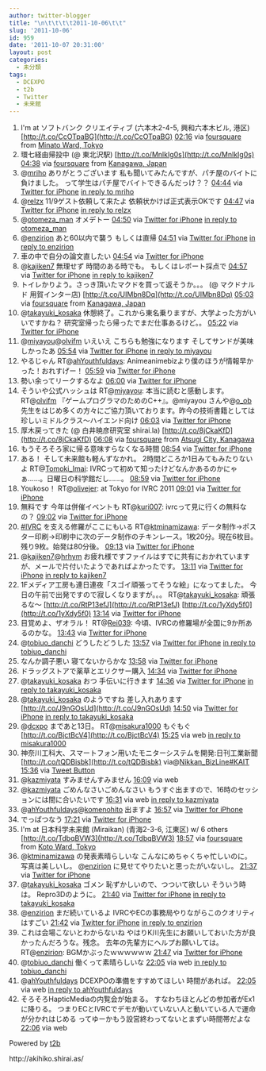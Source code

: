```yaml
---
author: twitter-blogger
title: "\n\t\t\t\t2011-10-06\t\t"
slug: '2011-10-06'
id: 959
date: '2011-10-07 20:31:00'
layout: post
categories:
  - 未分類
tags:
  - DCEXPO
  - t2b
  - Twitter
  - 未来館
---
```


<div xmlns:georss="http://www.georss.org/georss">

1.  <span><span>I'm at ソフトバンク クリエイティブ (六本木2-4-5, 興和六本木ビル, 港区) [http://t.co/CcOTpaBG](http://t.co/CcOTpaBG)</span> <span>[<span>02:16</span>](http://twitter.com/o_ob/status/121936964890017792) <span>via [foursquare](http://foursquare.com)</span> from [Minato Ward, Tokyo<span></span>](http://maps.google.com/maps?q=35.66587368,139.73669529)</span></span>
2.  <span><span>環七経由帰投中 (@ 東北沢駅) [http://t.co/MnlkIg0s](http://t.co/MnlkIg0s)</span> <span>[<span>04:38</span>](http://twitter.com/o_ob/status/121972638070484992) <span>via [foursquare](http://foursquare.com)</span> from [Kanagawa, Japan<span></span>](http://maps.google.com/maps?q=35.6654267,139.672809)</span></span>
3.  <span><span>@[mriho](http://twitter.com/mriho "mriho") ありがとうございます 私も聞いてみたんですが、パチ屋のバイトに負けました。 って学生はパチ屋でバイトできるんだっけ？？</span> <span>[<span>04:44</span>](http://twitter.com/o_ob/status/121974055606824960) <span>via [Twitter for iPhone](http://twitter.com/#!/download/iphone)</span> [in reply to mriho](http://twitter.com/mriho/status/121968663405404162)</span></span>
4.  <span><span>@[relzx](http://twitter.com/relzx "relzx") 11/9ゲスト依頼して来たよ 依頼状かけば正式表示OKです</span> <span>[<span>04:47</span>](http://twitter.com/o_ob/status/121974882614517760) <span>via [Twitter for iPhone](http://twitter.com/#!/download/iphone)</span> [in reply to relzx](http://twitter.com/relzx/status/121971887558492160)</span></span>
5.  <span><span>@[otomeza_man](http://twitter.com/otomeza_man "otomeza_man") オメデトー</span> <span>[<span>04:50</span>](http://twitter.com/o_ob/status/121975696129138690) <span>via [Twitter for iPhone](http://twitter.com/#!/download/iphone)</span> [in reply to otomeza_man](http://twitter.com/otomeza_man/status/121923524741967872)</span></span>
6.  <span><span>@[enzirion](http://twitter.com/enzirion "enzirion") あと60以内で襲う もしくは直帰</span> <span>[<span>04:51</span>](http://twitter.com/o_ob/status/121975976581283840) <span>via [Twitter for iPhone](http://twitter.com/#!/download/iphone)</span> [in reply to enzirion](http://twitter.com/enzirion/status/121897689679007745)</span></span>
7.  <span><span>車の中で自分の論文直したい</span> <span>[<span>04:54</span>](http://twitter.com/o_ob/status/121976589377478658) <span>via [Twitter for iPhone](http://twitter.com/#!/download/iphone)</span></span></span>
8.  <span><span>@[kajiken7](http://twitter.com/kajiken7 "kajiken7") 無理せず 時間のある時でも。 もしくはレポート採点で</span> <span>[<span>04:57</span>](http://twitter.com/o_ob/status/121977480146980864) <span>via [Twitter for iPhone](http://twitter.com/#!/download/iphone)</span> [in reply to kajiken7](http://twitter.com/kajiken7/status/121976260837646336)</span></span>
9.  <span><span>トイレかりよう。さっき頂いたマクドを買って返そうか。。。 (@ マクドナルド 用賀インター店) [http://t.co/UIMbn8Dq](http://t.co/UIMbn8Dq)</span> <span>[<span>05:03</span>](http://twitter.com/o_ob/status/121978828892540928) <span>via [foursquare](http://foursquare.com)</span> from [Kanagawa, Japan<span></span>](http://maps.google.com/maps?q=35.62701943,139.62595224)</span></span>
10.  <span><span>@[takayuki_kosaka](http://twitter.com/takayuki_kosaka "takayuki_kosaka") 休憩終了。これから東名乗りますが、大学よった方がいいですかね？ 研究室帰ったら帰ったでまだ仕事あるけど。。</span> <span>[<span>05:22</span>](http://twitter.com/o_ob/status/121983624248705024) <span>via [Twitter for iPhone](http://twitter.com/#!/download/iphone)</span></span></span>
11.  <span><span>@[miyayou](http://twitter.com/miyayou "miyayou")@[olvifm](http://twitter.com/olvifm "olvifm") いえいえ こちらも勉強になります そしてサンドが美味しかったあ</span> <span>[<span>05:54</span>](http://twitter.com/o_ob/status/121991648166150144) <span>via [Twitter for iPhone](http://twitter.com/#!/download/iphone)</span> [in reply to miyayou](http://twitter.com/miyayou/status/121990115559084032)</span></span>
12.  <span><span>やるじゃん RT@[ahYouthfuldays](http://twitter.com/ahYouthfuldays "ahYouthfuldays"): Animeanimebizより僕のほうが情報早かった！おれすげー！</span> <span>[<span>05:59</span>](http://twitter.com/o_ob/status/121992980386152448) <span>via [Twitter for iPhone](http://twitter.com/#!/download/iphone)</span></span></span>
13.  <span><span>勢い余ってリークするなよ</span> <span>[<span>06:00</span>](http://twitter.com/o_ob/status/121993157327077376) <span>via [Twitter for iPhone](http://twitter.com/#!/download/iphone)</span></span></span>
14.  <span><span>そういや公式ハッシュは RT@[miyayou](http://twitter.com/miyayou "miyayou"): 本当に読むと感動します。RT@[olvifm](http://twitter.com/olvifm "olvifm") 『ゲームプログラマのためのC++』。@miyayou さんや@[o_ob](http://twitter.com/o_ob "o_ob") 先生をはじめ多くの方々にご協力頂いております。昨今の技術書籍としては珍しいミドルクラス～ハイエンド向け</span> <span>[<span>06:03</span>](http://twitter.com/o_ob/status/121993941657726976) <span>via [Twitter for iPhone](http://twitter.com/#!/download/iphone)</span></span></span>
15.  <span><span>厚木戻ってきた (@ 白井暁彦研究室 shirai.la) [http://t.co/8jCkaKfD](http://t.co/8jCkaKfD)</span> <span>[<span>06:08</span>](http://twitter.com/o_ob/status/121995170509111296) <span>via [foursquare](http://foursquare.com)</span> from [Atsugi City, Kanagawa<span></span>](http://maps.google.com/maps?q=35.486212,139.341633)</span></span>
16.  <span><span>もうそろそろ家に帰る意味すらなくなる時間</span> <span>[<span>08:54</span>](http://twitter.com/o_ob/status/122036994846105600) <span>via [Twitter for iPhone](http://twitter.com/#!/download/iphone)</span></span></span>
17.  <span><span>ある！ そして未来館も軽んずなかれ。 2時間どころか1日みてもみたりないよ RT@[Tomoki_Imai](http://twitter.com/Tomoki_Imai "Tomoki_Imai"): IVRCって初めて知ったけどなんかあるのかにゃぁ……。日曜日の科学館だし……。</span> <span>[<span>08:59</span>](http://twitter.com/o_ob/status/122038278231826432) <span>via [Twitter for iPhone](http://twitter.com/#!/download/iphone)</span></span></span>
18.  <span><span>Youkoso！ RT@[olivejer](http://twitter.com/olivejer "olivejer"): at Tokyo for IVRC 2011</span> <span>[<span>09:01</span>](http://twitter.com/o_ob/status/122038756021772288) <span>via [Twitter for iPhone](http://twitter.com/#!/download/iphone)</span></span></span>
19.  <span><span>無料です 今年は併催イベントも RT@[kuri007](http://twitter.com/kuri007 "kuri007"): ivrcって見に行くの無料なの？</span> <span>[<span>09:02</span>](http://twitter.com/o_ob/status/122039043696504834) <span>via [Twitter for iPhone](http://twitter.com/#!/download/iphone)</span></span></span>
20.  <span><span>[#IVRC](http://twitter.com/search?q=%23IVRC "#IVRC") を支える修羅がここにもいる RT@[ktminamizawa](http://twitter.com/ktminamizawa "ktminamizawa"): データ制作→ポスター印刷→印刷中に次のデータ制作のチキンレース。1枚20分。現在6枚目。残り9枚。始発は80分後。</span> <span>[<span>09:13</span>](http://twitter.com/o_ob/status/122041737832169472) <span>via [Twitter for iPhone](http://twitter.com/#!/download/iphone)</span></span></span>
21.  <span><span>@[kajiken7](http://twitter.com/kajiken7 "kajiken7")@[hrhym](http://twitter.com/hrhym "hrhym") お疲れ様ですファイルはすでに共有におかれていますが、メールで片付いたようであればよかったです。</span> <span>[<span>13:11</span>](http://twitter.com/o_ob/status/122101793919471616) <span>via [Twitter for iPhone](http://twitter.com/#!/download/iphone)</span> [in reply to kajiken7](http://twitter.com/kajiken7/status/122077935984320512)</span></span>
22.  <span><span>1Fメディア工房も連日連夜「スゴイ頑張ってそうな絵」になってました。 今日の午前で出発ですので寂しくなりますが。。。 RT@[takayuki_kosaka](http://twitter.com/takayuki_kosaka "takayuki_kosaka"): 頑張るな～ [http://t.co/RtP13efJ](http://t.co/RtP13efJ) [http://t.co/1yXdy5f0](http://t.co/1yXdy5f0)</span> <span>[<span>13:14</span>](http://twitter.com/o_ob/status/122102407311278081) <span>via [Twitter for iPhone](http://twitter.com/#!/download/iphone)</span></span></span>
23.  <span><span>目覚めよ、ザオラル！ RT@[Rei039](http://twitter.com/Rei039 "Rei039"): 今頃、IVRCの修羅場が全国に9か所あるのかな。</span> <span>[<span>13:43</span>](http://twitter.com/o_ob/status/122109843086655488) <span>via [Twitter for iPhone](http://twitter.com/#!/download/iphone)</span></span></span>
24.  <span><span>@[tobiuo_danchi](http://twitter.com/tobiuo_danchi "tobiuo_danchi") どうしたどうした</span> <span>[<span>13:57</span>](http://twitter.com/o_ob/status/122113394995249152) <span>via [Twitter for iPhone](http://twitter.com/#!/download/iphone)</span> [in reply to tobiuo_danchi](http://twitter.com/tobiuo_danchi/status/122111878875971584)</span></span>
25.  <span><span>なんか調子悪い 寝てないからかな</span> <span>[<span>13:58</span>](http://twitter.com/o_ob/status/122113494555439104) <span>via [Twitter for iPhone](http://twitter.com/#!/download/iphone)</span></span></span>
26.  <span><span>ドラッグストアで薬草とエリクサー購入</span> <span>[<span>14:34</span>](http://twitter.com/o_ob/status/122122532672385025) <span>via [Twitter for iPhone](http://twitter.com/#!/download/iphone)</span></span></span>
27.  <span><span>@[takayuki_kosaka](http://twitter.com/takayuki_kosaka "takayuki_kosaka") おつ 手伝いに行きます</span> <span>[<span>14:36</span>](http://twitter.com/o_ob/status/122123003097120769) <span>via [Twitter for iPhone](http://twitter.com/#!/download/iphone)</span> [in reply to takayuki_kosaka](http://twitter.com/takayuki_kosaka/status/122121387283460097)</span></span>
28.  <span><span>@[takayuki_kosaka](http://twitter.com/takayuki_kosaka "takayuki_kosaka") のようですね 差し入れあります [http://t.co/J9nGOsUd](http://t.co/J9nGOsUd)</span> <span>[<span>14:50</span>](http://twitter.com/o_ob/status/122126554267525121) <span>via [Twitter for iPhone](http://twitter.com/#!/download/iphone)</span> [in reply to takayuki_kosaka](http://twitter.com/takayuki_kosaka/status/122125845006520321)</span></span>
29.  <span><span>@[dcxpo](http://twitter.com/dcxpo "dcxpo") まであと13日。 RT@[misakura1000](http://twitter.com/misakura1000 "misakura1000") もぐもぐ [http://t.co/BjctBcV4](http://t.co/BjctBcV4)</span> <span>[<span>15:25</span>](http://twitter.com/o_ob/status/122135547853537281) <span>via web</span> [in reply to misakura1000](http://twitter.com/misakura1000/status/122135004389183488)</span></span>
30.  <span><span>神奈川工科大、スマートフォン用いたモニターシステムを開発:日刊工業新聞 [http://t.co/tQDBisbk](http://t.co/tQDBisbk) via@[Nikkan_BizLine](http://twitter.com/Nikkan_BizLine "Nikkan_BizLine")[#KAIT](http://twitter.com/search?q=%23KAIT "#KAIT")</span> <span>[<span>15:36</span>](http://twitter.com/o_ob/status/122138094177755137) <span>via [Tweet Button](http://twitter.com/tweetbutton)</span></span></span>
31.  <span><span>@[kazmiyata](http://twitter.com/kazmiyata "kazmiyata") すみませんすみません</span> <span>[<span>16:09</span>](http://twitter.com/o_ob/status/122146593188225024) <span>via web</span></span></span>
32.  <span><span>@[kazmiyata](http://twitter.com/kazmiyata "kazmiyata") ごめんなさいごめんなさい もうすぐ出ますので、16時のセッションには間に合いたいです</span> <span>[<span>16:31</span>](http://twitter.com/o_ob/status/122152160015286272) <span>via web</span> [in reply to kazmiyata](http://twitter.com/kazmiyata/status/122150851744763904)</span></span>
33.  <span><span>@[ahYouthfuldays](http://twitter.com/ahYouthfuldays "ahYouthfuldays")@[komenohito](http://twitter.com/komenohito "komenohito") 出ますよ</span> <span>[<span>16:57</span>](http://twitter.com/o_ob/status/122158514662686721) <span>via [Twitter for iPhone](http://twitter.com/#!/download/iphone)</span></span></span>
34.  <span><span>でっぱつなう</span> <span>[<span>17:21</span>](http://twitter.com/o_ob/status/122164635611824128) <span>via [Twitter for iPhone](http://twitter.com/#!/download/iphone)</span></span></span>
35.  <span><span>I'm at 日本科学未来館 (Miraikan) (青海2-3-6, 江東区) w/ 6 others [http://t.co/TdbqBVW3](http://t.co/TdbqBVW3)</span> <span>[<span>18:57</span>](http://twitter.com/o_ob/status/122188747084267520) <span>via [foursquare](http://foursquare.com)</span> from [Koto Ward, Tokyo<span></span>](http://maps.google.com/maps?q=35.61941463,139.77654219)</span></span>
36.  <span><span>@[ktminamizawa](http://twitter.com/ktminamizawa "ktminamizawa") の発表素晴らしいな こんなにめちゃくちゃ忙しいのに。 写真は美しいし。 @[enzirion](http://twitter.com/enzirion "enzirion") に見せてやりたいと思ったがいないし。</span> <span>[<span>21:37</span>](http://twitter.com/o_ob/status/122229098062938112) <span>via [Twitter for iPhone](http://twitter.com/#!/download/iphone)</span></span></span>
37.  <span><span>@[takayuki_kosaka](http://twitter.com/takayuki_kosaka "takayuki_kosaka") ゴメン 恥ずかしいので、つついて欲しい そういう時は。 Repro3Dのように。</span> <span>[<span>21:40</span>](http://twitter.com/o_ob/status/122229716970258432) <span>via [Twitter for iPhone](http://twitter.com/#!/download/iphone)</span> [in reply to takayuki_kosaka](http://twitter.com/takayuki_kosaka/status/122224016135172096)</span></span>
38.  <span><span>@[enzirion](http://twitter.com/enzirion "enzirion") まだ続いているよ IVRCやECの事務局やりながらこのクオリティはすごい</span> <span>[<span>21:42</span>](http://twitter.com/o_ob/status/122230357490810880) <span>via [Twitter for iPhone](http://twitter.com/#!/download/iphone)</span> [in reply to enzirion](http://twitter.com/enzirion/status/122229362299899904)</span></span>
39.  <span><span>これは会場こないとわからないね やはりK川先生にお願いしておいた方が良かったんだろうな。残念。 去年の先輩方にヘルプお願いしては。 RT@[enzirion](http://twitter.com/enzirion "enzirion"): BGMかぶったｗｗｗｗｗｗ</span> <span>[<span>21:47</span>](http://twitter.com/o_ob/status/122231467068751872) <span>via [Twitter for iPhone](http://twitter.com/#!/download/iphone)</span></span></span>
40.  <span><span>@[tobiuo_danchi](http://twitter.com/tobiuo_danchi "tobiuo_danchi") 働くって素晴らしいな</span> <span>[<span>22:05</span>](http://twitter.com/o_ob/status/122235993637134336) <span>via web</span> [in reply to tobiuo_danchi](http://twitter.com/tobiuo_danchi/status/122228892563030016)</span></span>
41.  <span><span>@[ahYouthfuldays](http://twitter.com/ahYouthfuldays "ahYouthfuldays") DCEXPOの準備をすすめてほしい 時間があれば。</span> <span>[<span>22:05</span>](http://twitter.com/o_ob/status/122236091846758400) <span>via web</span> [in reply to ahYouthfuldays](http://twitter.com/ahYouthfuldays/status/122223644670828544)</span></span>
42.  <span><span>そろそろHapticMediaの内覧会が始まる。 すなわちほとんどの参加者がEx1に降りる。 つまりECとIVRCでデモが動いていない人と動いている人で運命が分かれはじめる ってゆーかもう設営終わってないとまずい時間帯だよな</span> <span>[<span>22:06</span>](http://twitter.com/o_ob/status/122236415441506304) <span>via web</span></span></span>

</div>

Powered by [t2b](http://t2b.utilz.jp/)

<div>http://akihiko.shirai.as/</div>
